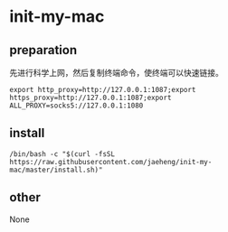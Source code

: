# init-my-mac

## preparation

先进行科学上网，然后复制终端命令，使终端可以快速链接。

```
export http_proxy=http://127.0.0.1:1087;export https_proxy=http://127.0.0.1:1087;export ALL_PROXY=socks5://127.0.0.1:1080
```

## install

```
/bin/bash -c "$(curl -fsSL https://raw.githubusercontent.com/jaeheng/init-my-mac/master/install.sh)"
```

## other

None